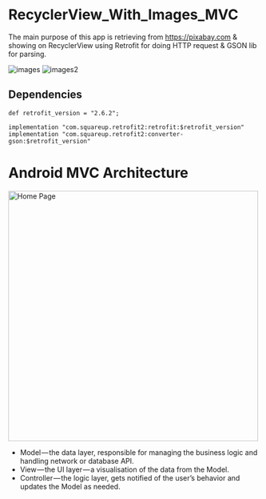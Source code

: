 # RecyclerView_With_Images_MVC

The main purpose of this app is retrieving from https://pixabay.com & showing on RecyclerView using Retrofit for doing HTTP request & GSON lib for parsing.

![images](https://user-images.githubusercontent.com/10658016/65835672-d1c26e00-e306-11e9-86ad-b925839a6d6b.png)
![images2](https://user-images.githubusercontent.com/10658016/65835673-d25b0480-e306-11e9-81e9-918365672e6a.png)

## Dependencies

```
def retrofit_version = "2.6.2";

implementation "com.squareup.retrofit2:retrofit:$retrofit_version"
implementation "com.squareup.retrofit2:converter-gson:$retrofit_version"

```
# Android MVC Architecture 

<p align="left">
  <img src="https://user-images.githubusercontent.com/10658016/66260485-dd1d0a00-e7dc-11e9-9f31-bee1201edf47.png?raw=true" alt="Home Page" width="500"/>
</p>


* Model — the data layer, responsible for managing the business logic and handling network or database API.
* View — the UI layer — a visualisation of the data from the Model.
* Controller — the logic layer, gets notified of the user’s behavior and updates the Model as needed.


